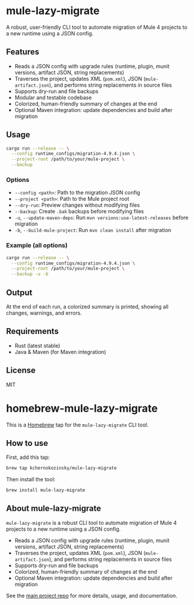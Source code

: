 # mule-lazy-migrate

A robust, user-friendly CLI tool to automate migration of Mule 4 projects to a new runtime using a JSON config.

## Features
- Reads a JSON config with upgrade rules (runtime, plugin, munit versions, artifact JSON, string replacements)
- Traverses the project, updates XML (`pom.xml`), JSON (`mule-artifact.json`), and performs string replacements in source files
- Supports dry-run and file backups
- Modular and testable codebase
- Colorized, human-friendly summary of changes at the end
- Optional Maven integration: update dependencies and build after migration

## Usage

```sh
cargo run --release -- \
  --config runtime_configs/migration-4.9.4.json \
  --project-root /path/to/your/mule-project \
  --backup
```

### Options
- `--config <path>`: Path to the migration JSON config
- `--project <path>`: Path to the Mule project root
- `--dry-run`: Preview changes without modifying files
- `--backup`: Create `.bak` backups before modifying files
- `-u`, `--update-maven-deps`: Run `mvn versions:use-latest-releases` before migration
- `-b`, `--build-mule-project`: Run `mvn clean install` after migration

### Example (all options)
```sh
cargo run --release -- \
  --config runtime_configs/migration-4.9.4.json \
  --project-root /path/to/your/mule-project \
  --backup -u -b
```

## Output
At the end of each run, a colorized summary is printed, showing all changes, warnings, and errors.

## Requirements
- Rust (latest stable)
- Java & Maven (for Maven integration)

## License
MIT 

# homebrew-mule-lazy-migrate

This is a [Homebrew](https://brew.sh/) tap for the `mule-lazy-migrate` CLI tool.

## How to use

First, add this tap:

```sh
brew tap kchernokozinsky/mule-lazy-migrate
```

Then install the tool:

```sh
brew install mule-lazy-migrate
```

## About mule-lazy-migrate

`mule-lazy-migrate` is a robust CLI tool to automate migration of Mule 4 projects to a new runtime using a JSON config.

- Reads a JSON config with upgrade rules (runtime, plugin, munit versions, artifact JSON, string replacements)
- Traverses the project, updates XML (`pom.xml`), JSON (`mule-artifact.json`), and performs string replacements in source files
- Supports dry-run and file backups
- Colorized, human-friendly summary of changes at the end
- Optional Maven integration: update dependencies and build after migration

See the [main project repo](https://github.com/kchernokozinsky/mule-lazy-migrate) for more details, usage, and documentation. 